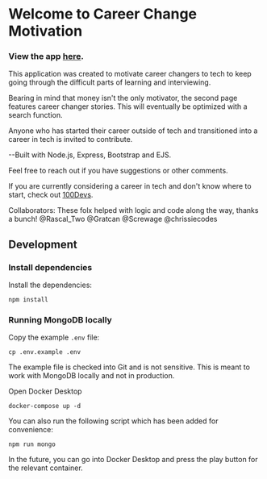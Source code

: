 # Welcome to Career Change Motivation

### View the app [here](https://careermotivation.onrender.com).

This application was created to motivate career changers to tech to keep going through the difficult parts of learning and interviewing. 

Bearing in mind that money isn't the only motivator, the second page features career changer stories. This will eventually be optimized with a search function.

Anyone who has started their career outside of tech and transitioned into a career in tech is invited to contribute.

--Built with Node.js, Express, Bootstrap and EJS.

Feel free to reach out if you have suggestions or other comments.

If you are currently considering a career in tech and don't know where to start, check out [100Devs](https://leonnoel.com/100devs/).


Collaborators: These folx helped with logic and code along the way, thanks a bunch! @Rascal_Two @Gratcan @Screwage @chrissiecodes


## Development

### Install dependencies

Install the dependencies:

    npm install


### Running MongoDB locally

Copy the example `.env` file:

    cp .env.example .env

The example file is checked into Git and is not sensitive. This is meant to work with MongoDB locally and not in production.

Open Docker Desktop

    docker-compose up -d

You can also run the following script which has been added for convenience:

    npm run mongo

In the future, you can go into Docker Desktop and press the play button for the relevant container.

